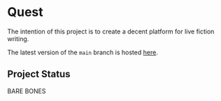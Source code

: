 # Quest

The intention of this project is to create a decent platform for live fiction writing.

The latest version of the `main` branch is hosted [here](https://quest.lys.ee/).

## Project Status

BARE BONES
